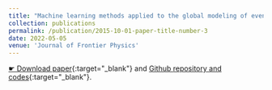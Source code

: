 ```yaml
---
title: "Machine learning methods applied to the global modeling of event-driven pitch angle diffusion coefficients during high speed streams"
collection: publications
permalink: /publication/2015-10-01-paper-title-number-3
date: 2022-05-05
venue: 'Journal of Frontier Physics'
---
```


[&#9755; Download paper](https://doi.org/10.3389/fphy.2022.786639){:target="_blank"} and [Github <i class="fab fa-github"></i> repository and codes](https://github.com/ML-Space-Weather/PADiffusion-HSS){:target="_blank"}.
